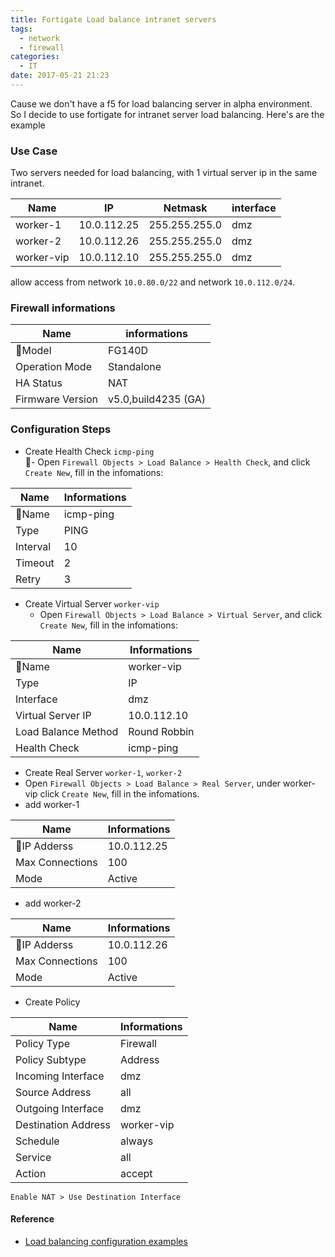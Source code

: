 ```yaml
---
title: Fortigate Load balance intranet servers
tags:
  - network
  - firewall
categories:
  - IT
date: 2017-05-21 21:23
---
```

Cause we don't have a f5 for load balancing server in alpha environment. So I decide to use fortigate for intranet server load balancing. Here's are the example

### Use Case  
Two servers needed for load balancing, with 1 virtual server ip in the same intranet.  

| Name       | IP          | Netmask       | interface |
|------------|-------------|---------------|-----------|
| worker-1   | 10.0.112.25 | 255.255.255.0 | dmz       |
| worker-2   | 10.0.112.26 | 255.255.255.0 | dmz       |
| worker-vip | 10.0.112.10 | 255.255.255.0 | dmz       |

allow access from network `10.0.80.0/22` and network `10.0.112.0/24`.  

### Firewall informations  
| Name            | informations        |
|-----------------|---------------------|
| Model           | FG140D              |
| Operation Mode  | Standalone          |
| HA Status       | NAT                 |
| Firmware Version| v5.0,build4235 (GA) |

### Configuration Steps  

- Create Health Check `icmp-ping`  
 - Open `Firewall Objects > Load Balance > Health Check`, and click `Create New`, fill in the infomations:  

| Name               | Informations |
|--------------------|--------------|
| Name               | icmp-ping    |
| Type               | PING         |
| Interval           | 10           |
| Timeout            | 2            |
| Retry              | 3            |

- Create Virtual Server `worker-vip`  
  - Open `Firewall Objects > Load Balance > Virtual Server`, and click `Create New`, fill in the infomations:  
  
| Name               | Informations        |
|--------------------|---------------------|
| Name               | worker-vip          |
| Type               | IP                  |
| Interface          | dmz                 |
| Virtual Server IP  | 10.0.112.10         |
| Load Balance Method| Round Robbin        |
| Health Check       | icmp-ping           |

- Create Real Server `worker-1`, `worker-2`  
 - Open `Firewall Objects > Load Balance > Real Server`, under worker-vip click `Create New`, fill in the infomations.  
  - add worker-1  

| Name               | Informations        |
|--------------------|---------------------|
| IP Adderss         | 10.0.112.25         |
| Max Connections    | 100                 |
| Mode               | Active              |

  - add worker-2   

| Name               | Informations        |
|--------------------|---------------------|
| IP Adderss         | 10.0.112.26         |
| Max Connections    | 100                 |
| Mode               | Active              |
- Create Policy 

| Name               | Informations        |
|--------------------|---------------------|
| Policy Type        | Firewall            |
| Policy Subtype     | Address             |
| Incoming Interface | dmz                 |
| Source Address     | all                 |
| Outgoing Interface | dmz                 |
| Destination Address| worker-vip          |
| Schedule           | always              |
| Service            | all                 |
| Action             | accept              |

`Enable NAT > Use Destination Interface`  

#### Reference  
- [Load balancing configuration examples](http://help.fortinet.com/fos50hlp/54/Content/FortiOS/fortigate-load-balancing-52/ldb_examples.htm)
